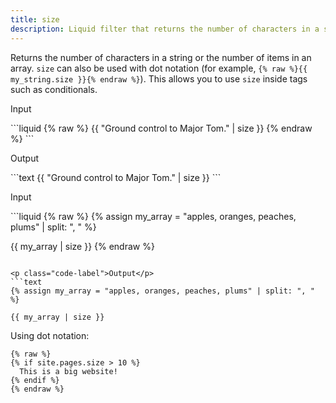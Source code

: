 ```yaml
---
title: size
description: Liquid filter that returns the number of characters in a string or the number of items in an array.
---
```


Returns the number of characters in a string or the number of items in an array. `size` can also be used with dot notation (for example, `{% raw %}{{ my_string.size }}{% endraw %}`). This allows you to use `size` inside  tags such as conditionals.

<p class="code-label">Input</p>
```liquid
{% raw %}
{{ "Ground control to Major Tom." | size }}
{% endraw %}
```

<p class="code-label">Output</p>
```text
{{ "Ground control to Major Tom." | size }}
```

<p class="code-label">Input</p>
```liquid
{% raw %}
{% assign my_array = "apples, oranges, peaches, plums" | split: ", " %}

{{ my_array | size }}
{% endraw %}
```

<p class="code-label">Output</p>
```text
{% assign my_array = "apples, oranges, peaches, plums" | split: ", " %}

{{ my_array | size }}
```

Using dot notation:

```liquid
{% raw %}
{% if site.pages.size > 10 %}
  This is a big website!
{% endif %}
{% endraw %}
```
